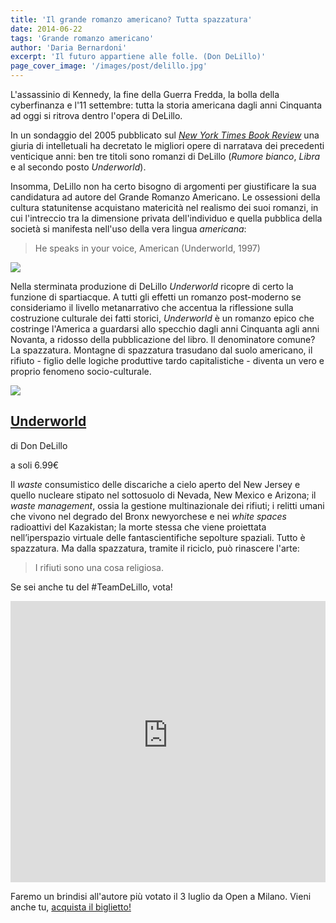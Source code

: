 ```yaml
---
title: 'Il grande romanzo americano? Tutta spazzatura'
date: 2014-06-22
tags: 'Grande romanzo americano'
author: 'Daria Bernardoni'
excerpt: 'Il futuro appartiene alle folle. (Don DeLillo)'
page_cover_image: '/images/post/delillo.jpg'
---
```

L'assassinio di Kennedy, la fine della Guerra Fredda, la bolla della cyberfinanza e l'11 settembre: tutta la storia americana dagli anni Cinquanta ad oggi si ritrova dentro l'opera di DeLillo. 

In un sondaggio del 2005 pubblicato sul <em><a href="http://www.nytimes.com/ref/books/fiction-25-years.html">New York Times Book Review</a></em> una giuria di intelletuali ha decretato le migliori opere di narratava dei precedenti venticique anni: ben tre titoli sono romanzi di DeLillo (<em>Rumore bianco</em>, <em>Libra</em> e al secondo posto <em>Underworld</em>).

Insomma, DeLillo non ha certo bisogno di argomenti per giustificare la sua candidatura ad autore del Grande Romanzo Americano. Le ossessioni della cultura statunitense acquistano matericità nel realismo dei suoi romanzi, in cui l'intreccio tra la dimensione privata dell'individuo e quella pubblica della società si manifesta nell'uso della vera lingua <em>americana</em>:

> He speaks in your voice, American (Underworld, 1997)


<div class="article_full_width">
  <img src="/images/post/delillo.jpg">
</div>

Nella sterminata produzione di DeLillo <em>Underworld</em> ricopre di certo la funzione di spartiacque. A tutti gli effetti un romanzo post-moderno se consideriamo il livello metanarrativo che accentua la riflessione sulla costruzione culturale dei fatti storici, <em>Underworld</em> è un romanzo epico che costringe l'America a guardarsi allo specchio dagli anni Cinquanta agli anni Novanta, a ridosso della pubblicazione del libro. Il denominatore comune? La spazzatura. Montagne di spazzatura trasudano dal suolo americano, il rifiuto - figlio delle logiche produttive tardo capitalistiche - diventa un vero e proprio fenomeno socio-culturale.

<div class="article__ebook_box">
  <div class="article__ebook_box__book">
    <a href="http://www.bookrepublic.it/book/9788858406250-underworld-versione-italiana/">
      <img src="/images/book/9788858406250.jpg">
    </a>
  </div>
  <div class="article__ebook_box__meta">
    <a href="http://www.bookrepublic.it/book/9788858406250-underworld-versione-italiana/">
      <h2>Underworld</h2>
    </a>
    <p>di Don DeLillo</p>
    <p>a soli 6.99&euro;</p>
  </div>
</div>

Il <em>waste</em> consumistico delle discariche a cielo aperto del New Jersey e quello nucleare stipato nel sottosuolo di Nevada, New Mexico e Arizona; il <em>waste management</em>, ossia la gestione multinazionale dei rifiuti; i relitti umani che vivono nel degrado del Bronx newyorchese e nei <em>white spaces</em> radioattivi del Kazakistan; la morte stessa che viene proiettata nell’iperspazio virtuale delle fantascientifiche sepolture spaziali. Tutto è spazzatura. Ma dalla spazzatura, tramite il riciclo, può rinascere l'arte: 

> I rifiuti sono una cosa religiosa.


Se sei anche tu del #TeamDeLillo, vota!

<iframe seamless="seamless" style="border: none; overflow: hidden;" height="450" width="100%" scrolling="no" src="http://assets-polarb-com.a.ssl.fastly.net/api/v4/publishers/filodaria/embedded_polls/iframe?poll_id=185461"></iframe>

Faremo un brindisi all'autore più votato il 3 luglio da Open a Milano. Vieni anche tu, <a href="http://live.bookrepublic.it">acquista il biglietto!</a>



